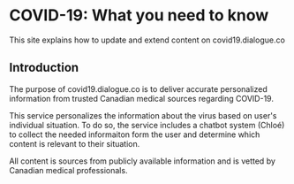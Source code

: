 # COVID-19: What you need to know

This site explains how to update and extend content on covid19.dialogue.co

## Introduction

The purpose of covid19.dialogue.co is to deliver accurate personalized information from trusted Canadian medical sources regarding COVID-19.

This service personalizes the information about the virus based on user's individual situation. To do so, the service includes a chatbot system (Chloé) to collect the needed informaiton form the user and determine which content is relevant to their situation.

All content is sources from publicly available information and is vetted by Canadian medical professionals.


